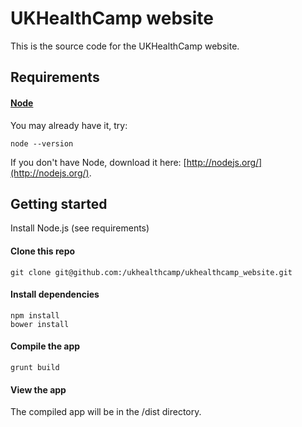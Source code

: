 UKHealthCamp website
====================

This is the source code for the UKHealthCamp website.

## Requirements

#### [Node](http://nodejs.org/)

You may already have it, try:

```
node --version
```

If you don't have Node, download it here: [http://nodejs.org/](http://nodejs.org/).

## Getting started

Install Node.js (see requirements)

#### Clone this repo

```
git clone git@github.com:/ukhealthcamp/ukhealthcamp_website.git

```

#### Install dependencies

```
npm install
bower install
```

#### Compile the app

```
grunt build
```

#### View the app

The compiled app will be in the /dist directory. 
